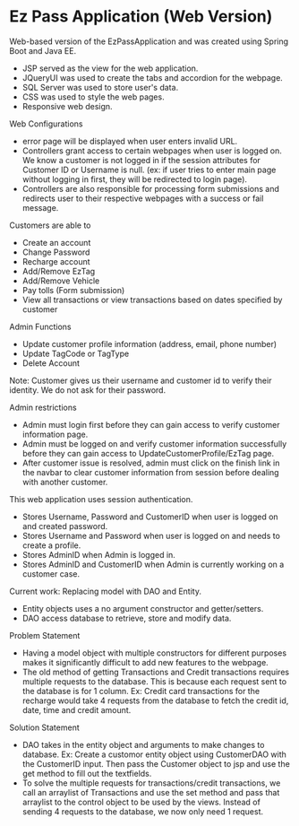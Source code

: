 # Ez Pass Application (Web Version)
Web-based version of the EzPassApplication and was created using Spring Boot and Java EE.

- JSP served as the view for the web application.
- JQueryUI was used to create the tabs and accordion for the webpage.
- SQL Server was used to store user's data.
- CSS was used to style the web pages.
- Responsive web design.

Web Configurations
- error page will be displayed when user enters invalid URL.
- Controllers grant access to certain webpages when user is logged on. We know a customer is not logged in if the session attributes for Customer ID or Username is null.
(ex: if user tries to enter main page without logging in first, they will be redirected to login page).
- Controllers are also responsible for processing form submissions and redirects user to their respective webpages with a success or fail message.


Customers are able to
- Create an account
- Change Password
- Recharge account
- Add/Remove EzTag 
- Add/Remove Vehicle
- Pay tolls (Form submission)
- View all transactions or view transactions based on dates specified by customer

Admin Functions
- Update customer profile information (address, email, phone number) 
- Update TagCode or TagType
- Delete Account 

Note: Customer gives us their username and customer id to verify their identity. We do not ask for their password.

Admin restrictions
- Admin must login first before they can gain access to verify customer information page.
- Admin must be logged on and verify customer information successfully before they can gain access to UpdateCustomerProfile/EzTag page.
- After customer issue is resolved, admin must click on the finish link in the navbar to clear customer information from session before dealing with another customer.

This web application uses session authentication.
- Stores Username, Password and CustomerID when user is logged on and created password. 
- Stores Username and Password when user is logged on and needs to create a profile.
- Stores AdminID when Admin is logged in.
- Stores AdminID and CustomerID when Admin is currently working on a customer case.

Current work: Replacing model with DAO and Entity.
- Entity objects uses a no argument constructor and getter/setters.
- DAO access database to retrieve, store and modify data. 

Problem Statement
- Having a model object with multiple constructors for different purposes makes it significantly difficult to add new features to the webpage.
- The old method of getting Transactions and Credit transactions requires multiple requests to the database. This is because each request sent to the database is for 1 column. Ex: Credit card transactions for the recharge would take 4 requests from the database to fetch the credit id, date, time and credit amount.

Solution Statement
- DAO takes in the entity object and arguments to make changes to database.
Ex: Create a customor entity object using CustomerDAO with the CustomerID input. Then pass the Customer object to jsp and use the get method to fill out the textfields.
- To solve the multiple requests for transactions/credit transactions, we call an arraylist of Transactions and use the set method and pass that arraylist to the control object to be used by the views. Instead of sending 4 requests to the database, we now only need 1 request.
